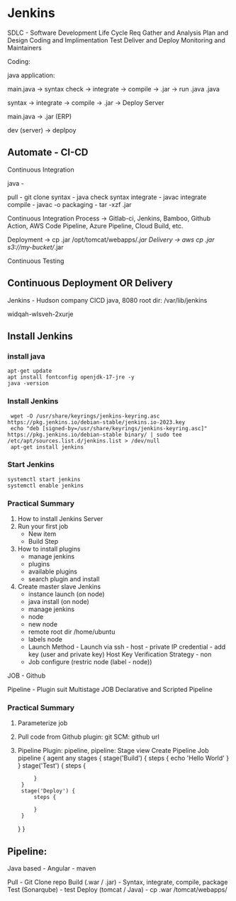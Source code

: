 # Jenkins

SDLC - Software Development Life Cycle
Req Gather and Analysis
Plan and Design
Coding and Implimentation
Test 
Deliver and Deploy
Monitoring and Maintainers

Coding:


java application:

main.java -> syntax check -> integrate -> compile -> .jar -> run 
.java
.java


syntax -> integrate -> compile -> .jar -> Deploy Server


main.java -> .jar (ERP)

dev (server) -> deplpoy


Automate - CI-CD 
--------

Continuous Integration

java - 

pull - git clone
syntax - java check syntax
integrate - javac integrate
compile - javac -o 
packaging - tar -xzf .jar

Continuous Integration Process -> Gitlab-ci, Jenkins, Bamboo, Github Action, AWS Code Pipeline, Azure Pipeline, Cloud Build, etc.

Deployment -> cp .jar /opt/tomcat/webapps/*.jar
Delivery -> aws cp .jar s3://my-bucket/*.jar

Continuous Testing

Continuous Deployment OR Delivery
---------------------------------------------------------------------------

Jenkins - Hudson company
CICD
java, 8080
root dir: /var/lib/jenkins

widqah-wIsveh-2xurje

## Install Jenkins
### install java
```shell
apt-get update
apt install fontconfig openjdk-17-jre -y
java -version
```
### Install Jenkins
```shell
 wget -O /usr/share/keyrings/jenkins-keyring.asc   https://pkg.jenkins.io/debian-stable/jenkins.io-2023.key
 echo "deb [signed-by=/usr/share/keyrings/jenkins-keyring.asc]"   https://pkg.jenkins.io/debian-stable binary/ | sudo tee   /etc/apt/sources.list.d/jenkins.list > /dev/null
 apt-get install jenkins
```
### Start Jenkins
```shell
systemctl start jenkins
systemctl enable jenkins
```

### Practical Summary
1. How to install Jenkins Server
2. Run your first job
    - New item
    - Build Step
3. How to install plugins
    - manage jenkins
    - plugins
    - available plugins
    - search plugin and install
4. Create master slave Jenkins
    - instance launch (on node)
    - java install (on node)
    - manage jenkins
    - node
    - new node
    - remote root dir /home/ubuntu
    - labels node
    - Launch Method - Launch via ssh - 
        host - private IP
        credential - add key (user and private key)
        Host Key Verification Strategy - non
    - Job configure (restric node (label - node))


JOB - Github

Pipeline - Plugin suit Multistage JOB
Declarative and Scripted Pipeline


### Practical Summary
1. Parameterize job
2. Pull code from Github
    plugin: git
    SCM: github url
3. Pipeline
    Plugin: pipeline, pipeline: Stage view
    Create Pipeline Job
    pipeline {
    agent any 
    stages {
        stage('Build') { 
            steps {
                 echo 'Hello World'
            }
        }
        stage('Test') { 
            steps {
                 
            }
        }
        stage('Deploy') { 
            steps {
                
            }
        }
    }
}


Pipeline: 
----------

Java based - Angular - maven 


Pull - Git Clone repo
Build (.war / .jar) - Syntax, integrate, compile, package 
Test (Sonarqube) - test
Deploy (tomcat / Java) - cp .war /tomcat/webapps/
